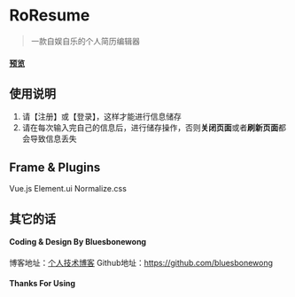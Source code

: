 # RoResume

> 一款自娱自乐的个人简历编辑器

#### **[预览](https://bluesbonewong.github.io/vue-resumer-0/dist/index.html)**

## 使用说明
1. 请【注册】或【登录】，这样才能进行信息储存
2. 请在每次输入完自己的信息后，进行储存操作，否则**关闭页面**或者**刷新页面**都会导致信息丢失

## Frame & Plugins
Vue.js
Element.ui
Normalize.css

## 其它的话
#### Coding & Design By Bluesbonewong
博客地址：[个人技术博客](https://segmentfault.com/blog/fontendbbw)
Github地址：https://github.com/bluesbonewong

#### Thanks For Using
